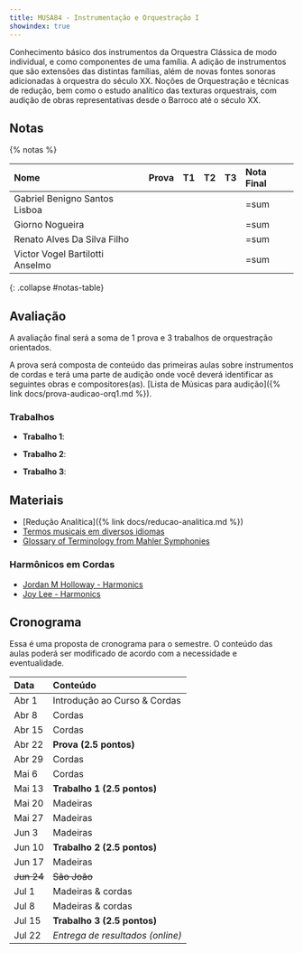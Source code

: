 ```yaml
---
title: MUSA84 - Instrumentação e Orquestração I
showindex: true
---
```


Conhecimento básico dos instrumentos da Orquestra Clássica de modo individual, e
como componentes de uma família. A adição de instrumentos que são extensões das
distintas famílias, além de novas fontes sonoras adicionadas à orquestra do
século XX. Noções de Orquestração e técnicas de redução, bem como o estudo
analítico das texturas orquestrais, com audição de obras representativas desde o
Barroco até o século XX.

## Notas

{% notas %}

| Nome                            | Prova | T1  | T2  | T3  | Nota Final |
|:------------------------------- |:----- |:--- |:--- |:--- |:---------- |
| Gabriel Benigno Santos Lisboa   |       |     |     |     | =sum       |
| Giorno Nogueira                 |       |     |     |     | =sum       |
| Renato Alves Da Silva Filho     |       |     |     |     | =sum       |
| Victor Vogel Bartilotti Anselmo |       |     |     |     | =sum       |
{: .collapse #notas-table}


## Avaliação

A avaliação final será a soma de 1 prova e 3 trabalhos de orquestração orientados.

A prova será composta de conteúdo das primeiras aulas sobre instrumentos de
cordas e terá uma parte de audição onde você deverá identificar as seguintes
obras e compositores(as). [Lista de Músicas para audição]({% link
docs/prova-audicao-orq1.md %}).


### Trabalhos

- **Trabalho 1**:

- **Trabalho 2**:

- **Trabalho 3**:


## Materiais

- [Redução Analítica]({% link docs/reducao-analitica.md %})
- [Termos musicais em diversos idiomas](https://web.library.yale.edu/cataloging/music/instname)
- [Glossary of Terminology from Mahler Symphonies](https://www.orchestralibrary.com/reftables/mahler2gloss.html)


### Harmônicos em Cordas

- [Jordan M Holloway - Harmonics](https://www.youtube.com/watch?v=26sHBw0oAyE)
- [Joy Lee - Harmonics](https://www.youtube.com/watch?v=IOk2JR6Ic50)


## Cronograma

Essa é uma proposta de cronograma para o semestre. O conteúdo das aulas poderá
ser modificado de acordo com a necessidade e eventualidade.


| Data       | Conteúdo                         |
|:-----------|:---------------------------------|
| Abr 1      | Introdução ao Curso & Cordas     |
| Abr 8      | Cordas                           |
| Abr 15     | Cordas                           |
| Abr 22     | **Prova (2.5 pontos)**           |
| Abr 29     | Cordas                           |
| Mai 6      | Cordas                           |
| Mai 13     | **Trabalho 1 (2.5 pontos)**      |
| Mai 20     | Madeiras                         |
| Mai 27     | Madeiras                         |
| Jun 3      | Madeiras                         |
| Jun 10     | **Trabalho 2 (2.5 pontos)**      |
| Jun 17     | Madeiras                         |
| ~~Jun 24~~ | ~~São João~~                     |
| Jul 1      | Madeiras & cordas                |
| Jul 8      | Madeiras & cordas                |
| Jul 15     | **Trabalho 3 (2.5 pontos)**      |
| Jul 22     | *Entrega de resultados (online)* |
